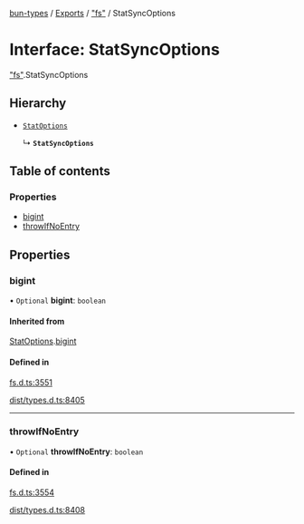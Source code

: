 [bun-types](https://github.com/oven-sh/bun-types/blob/master/api-docs/README.md) / [Exports](https://github.com/oven-sh/bun-types/blob/master/api-docs/modules.md) / ["fs"](https://github.com/oven-sh/bun-types/blob/master/api-docs/modules/fs_.md) / StatSyncOptions

# Interface: StatSyncOptions

["fs"](https://github.com/oven-sh/bun-types/blob/master/api-docs/modules/fs_.md).StatSyncOptions

## Hierarchy

- [`StatOptions`](https://github.com/oven-sh/bun-types/blob/master/api-docs/interfaces/fs_.StatOptions.md)

  ↳ **`StatSyncOptions`**

## Table of contents

### Properties

- [bigint](https://github.com/oven-sh/bun-types/blob/master/api-docs/interfaces/fs_.StatSyncOptions.md#bigint)
- [throwIfNoEntry](https://github.com/oven-sh/bun-types/blob/master/api-docs/interfaces/fs_.StatSyncOptions.md#throwifnoentry)

## Properties

### bigint

• `Optional` **bigint**: `boolean`

#### Inherited from

[StatOptions](https://github.com/oven-sh/bun-types/blob/master/api-docs/interfaces/fs_.StatOptions.md).[bigint](https://github.com/oven-sh/bun-types/blob/master/api-docs/interfaces/fs_.StatOptions.md#bigint)

#### Defined in

[fs.d.ts:3551](https://github.com/valgaze/bun-types/blob/6f8dbf8/fs.d.ts#L3551)

[dist/types.d.ts:8405](https://github.com/valgaze/bun-types/blob/6f8dbf8/dist/types.d.ts#L8405)

___

### throwIfNoEntry

• `Optional` **throwIfNoEntry**: `boolean`

#### Defined in

[fs.d.ts:3554](https://github.com/valgaze/bun-types/blob/6f8dbf8/fs.d.ts#L3554)

[dist/types.d.ts:8408](https://github.com/valgaze/bun-types/blob/6f8dbf8/dist/types.d.ts#L8408)

